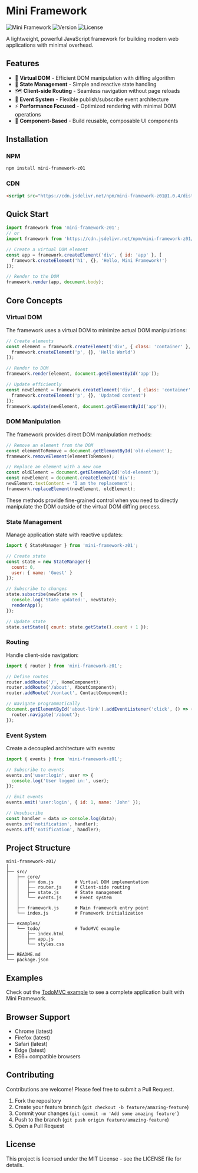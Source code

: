 # Mini Framework

![Mini Framework](https://img.shields.io/badge/Mini-Framework-blue)
![Version](https://img.shields.io/badge/version-1.2.0-green)
![License](https://img.shields.io/badge/license-MIT-orange)

A lightweight, powerful JavaScript framework for building modern web applications with minimal overhead.

## Features

- 🚀 **Virtual DOM** - Efficient DOM manipulation with diffing algorithm
- 🔄 **State Management** - Simple and reactive state handling
- 🗺️ **Client-side Routing** - Seamless navigation without page reloads
- 📡 **Event System** - Flexible publish/subscribe event architecture
- ⚡ **Performance Focused** - Optimized rendering with minimal DOM operations
- 🧩 **Component-Based** - Build reusable, composable UI components

## Installation

### NPM

```bash
npm install mini-framework-z01
```

### CDN

```html
<script src="https://cdn.jsdelivr.net/npm/mini-framework-z01@1.0.4/dist/mini-framework-z01.min.js"></script>
```

## Quick Start

```javascript
import framework from 'mini-framework-z01';
// or 
import framework from 'https://cdn.jsdelivr.net/npm/mini-framework-z01/dist/mini-framework-z01.min.js';

// Create a virtual DOM element
const app = framework.createElement('div', { id: 'app' }, [
  framework.createElement('h1', {}, 'Hello, Mini Framework!')
]);

// Render to the DOM
framework.render(app, document.body);
```

## Core Concepts

### Virtual DOM

The framework uses a virtual DOM to minimize actual DOM manipulations:

```javascript
// Create elements
const element = framework.createElement('div', { class: 'container' }, [
  framework.createElement('p', {}, 'Hello World')
]);

// Render to DOM
framework.render(element, document.getElementById('app'));

// Update efficiently
const newElement = framework.createElement('div', { class: 'container' }, [
  framework.createElement('p', {}, 'Updated content')
]);
framework.update(newElement, document.getElementById('app'));
```

### DOM Manipulation

The framework provides direct DOM manipulation methods:

```javascript
// Remove an element from the DOM
const elementToRemove = document.getElementById('old-element');
framework.removeElement(elementToRemove);

// Replace an element with a new one
const oldElement = document.getElementById('old-element');
const newElement = document.createElement('div');
newElement.textContent = 'I am the replacement';
framework.replaceElement(newElement, oldElement);
```

These methods provide fine-grained control when you need to directly manipulate the DOM outside of the virtual DOM diffing process.

### State Management

Manage application state with reactive updates:

```javascript
import { StateManager } from 'mini-framework-z01';

// Create state
const state = new StateManager({
  count: 0,
  user: { name: 'Guest' }
});

// Subscribe to changes
state.subscribe(newState => {
  console.log('State updated:', newState);
  renderApp();
});

// Update state
state.setState({ count: state.getState().count + 1 });
```

### Routing

Handle client-side navigation:

```javascript
import { router } from 'mini-framework-z01';

// Define routes
router.addRoute('/', HomeComponent);
router.addRoute('/about', AboutComponent);
router.addRoute('/contact', ContactComponent);

// Navigate programmatically
document.getElementById('about-link').addEventListener('click', () => {
  router.navigate('/about');
});
```

### Event System

Create a decoupled architecture with events:

```javascript
import { events } from 'mini-framework-z01';

// Subscribe to events
events.on('user:login', user => {
  console.log('User logged in:', user);
});

// Emit events
events.emit('user:login', { id: 1, name: 'John' });

// Unsubscribe
const handler = data => console.log(data);
events.on('notification', handler);
events.off('notification', handler);
```

## Project Structure

```
mini-framework-z01/
│
├── src/
│   ├── core/
│   │   ├── dom.js        # Virtual DOM implementation
│   │   ├── router.js     # Client-side routing
│   │   ├── state.js      # State management
│   │   └── events.js     # Event system
│   │
│   ├── framework.js      # Main framework entry point
│   └── index.js          # Framework initialization
│
├── examples/
│   └── todo/             # TodoMVC example
│       ├── index.html
│       ├── app.js
│       └── styles.css
│
├── README.md
└── package.json
```

## Examples

Check out the [TodoMVC example](/examples/todo) to see a complete application built with Mini Framework.

## Browser Support

- Chrome (latest)
- Firefox (latest)
- Safari (latest)
- Edge (latest)
- ES6+ compatible browsers

## Contributing

Contributions are welcome! Please feel free to submit a Pull Request.

1. Fork the repository
2. Create your feature branch (`git checkout -b feature/amazing-feature`)
3. Commit your changes (`git commit -m 'Add some amazing feature'`)
4. Push to the branch (`git push origin feature/amazing-feature`)
5. Open a Pull Request

## License

This project is licensed under the MIT License - see the LICENSE file for details.
